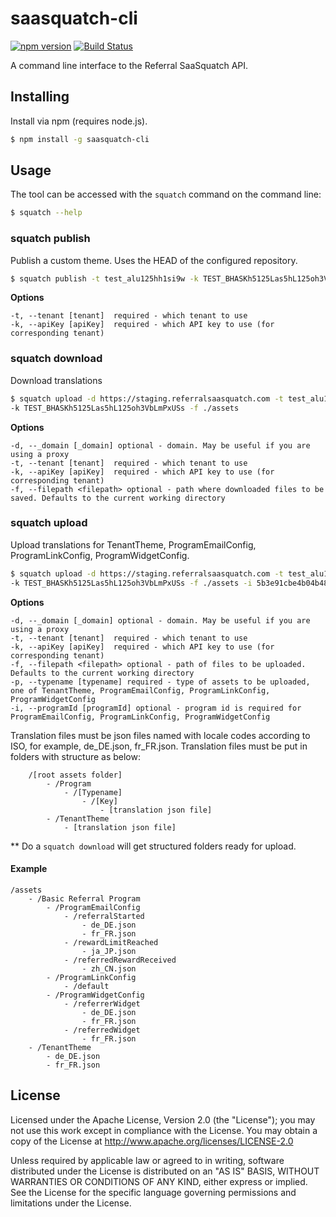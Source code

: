 saasquatch-cli
==============

[![npm version](https://badge.fury.io/js/saasquatch-cli.svg)](http://badge.fury.io/js/saasquatch-cli)
[![Build Status](https://travis-ci.org/saasquatch/saasquatch-cli.svg?branch=master)](https://travis-ci.org/saasquatch/saasquatch-cli)

A command line interface to the Referral SaaSquatch API.


## Installing

Install via npm (requires node.js).

```bash
$ npm install -g saasquatch-cli
```


## Usage

The tool can be accessed with the `squatch` command on the command line:

```bash
$ squatch --help
```

### squatch publish

Publish a custom theme. Uses the HEAD of the configured repository.

```bash
$ squatch publish -t test_alu125hh1si9w -k TEST_BHASKh5125Las5hL125oh3VbLmPxUSs
```

**Options**

```
-t, --tenant [tenant]  required - which tenant to use
-k, --apiKey [apiKey]  required - which API key to use (for corresponding tenant)
```
### squatch download
Download translations

```bash
$ squatch upload -d https://staging.referralsaasquatch.com -t test_alu125hh1si9w
-k TEST_BHASKh5125Las5hL125oh3VbLmPxUSs -f ./assets
```

**Options**

```
-d, --_domain [_domain] optional - domain. May be useful if you are using a proxy
-t, --tenant [tenant]  required - which tenant to use
-k, --apiKey [apiKey]  required - which API key to use (for corresponding tenant)
-f, --filepath <filepath> optional - path where downloaded files to be saved. Defaults to the current working directory
```

### squatch upload

Upload translations for TenantTheme, ProgramEmailConfig, ProgramLinkConfig, ProgramWidgetConfig.

```bash
$ squatch upload -d https://staging.referralsaasquatch.com -t test_alu125hh1si9w
-k TEST_BHASKh5125Las5hL125oh3VbLmPxUSs -f ./assets -i 5b3e91cbe4b04b486fc9e474 -p ProgramWidgetConfig
```

**Options**
```
-d, --_domain [_domain] optional - domain. May be useful if you are using a proxy
-t, --tenant [tenant]  required - which tenant to use
-k, --apiKey [apiKey]  required - which API key to use (for corresponding tenant)
-f, --filepath <filepath> optional - path of files to be uploaded. Defaults to the current working directory
-p, --typename [typename] required - type of assets to be uploaded, one of TenantTheme, ProgramEmailConfig, ProgramLinkConfig, ProgramWidgetConfig
-i, --programId [programId] optional - program id is required for ProgramEmailConfig, ProgramLinkConfig, ProgramWidgetConfig
```

Translation files must be json files named with locale codes according to ISO, for example, de_DE.json, fr_FR.json.
Translation files must be put in folders with structure as below:

```
    /[root assets folder]
        - /Program
            - /[Typename]
                - /[Key]
                    - [translation json file]
        - /TenantTheme
            - [translation json file]
```

** Do a `squatch download` will get structured folders ready for upload.

#### Example
```
/assets
    - /Basic Referral Program
        - /ProgramEmailConfig
            - /referralStarted
                - de_DE.json
                - fr_FR.json
            - /rewardLimitReached
                - ja_JP.json
            - /referredRewardReceived
                - zh_CN.json
        - /ProgramLinkConfig
            - /default
        - /ProgramWidgetConfig
            - /referrerWidget
                - de_DE.json
                - fr_FR.json
            - /referredWidget
                - fr_FR.json
    - /TenantTheme
        - de_DE.json
        - fr_FR.json
```



## License

Licensed under the Apache License, Version 2.0 (the "License"); you may not use this work except in compliance with the License. You may obtain a copy of the License at http://www.apache.org/licenses/LICENSE-2.0

Unless required by applicable law or agreed to in writing, software distributed under the License is distributed on an "AS IS" BASIS, WITHOUT WARRANTIES OR CONDITIONS OF ANY KIND, either express or implied. See the License for the specific language governing permissions and limitations under the License.
